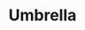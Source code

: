 ---
title: Umbrella
tags: ["umbrella", "rain", "weather", "protection", "shelter", "parasol", "canopy"]
icon: umbrella
svg: '<svg xmlns="http://www.w3.org/2000/svg" width="24" height="24" fill="none" viewBox="0 0 24 24" stroke-width="1.5" stroke-linecap="round" stroke-linejoin="round" stroke="currentColor"><path d="M15.636 13c-2.424-2.424-4.848-2.424-7.272 0C5.878 10.87 4.486 10.87 2 13 2 7.477 6.477 3 12 3s10 4.477 10 10c-2.486-2.13-3.878-2.13-6.364 0"/><path d="M12 11.5v7.273c0 3.519-5.5 3.519-5.5 0"/></svg>'
---